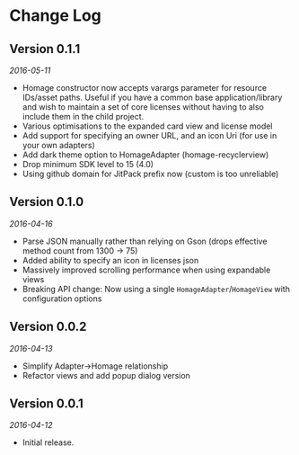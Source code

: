 Change Log
==========

## Version 0.1.1

_2016-05-11_

 *  Homage constructor now accepts varargs parameter for resource IDs/asset paths. Useful if you have a common base
    application/library and wish to maintain a set of core licenses without having to also include them in the child
    project.
 *  Various optimisations to the expanded card view and license model
 *  Add support for specifying an owner URL, and an icon Uri (for use in your own adapters)
 *  Add dark theme option to HomageAdapter (homage-recyclerview)
 *  Drop minimum SDK level to 15 (4.0)
 *  Using github domain for JitPack prefix now (custom is too unreliable)

## Version 0.1.0

_2016-04-16_

 *  Parse JSON manually rather than relying on Gson (drops effective method count from 1300 -> 75)
 *  Added ability to specify an icon in licenses json
 *  Massively improved scrolling performance when using expandable views
 *  Breaking API change: Now using a single `HomageAdapter`/`HomageView` with configuration options

## Version 0.0.2

_2016-04-13_

 *  Simplify Adapter->Homage relationship
 *  Refactor views and add popup dialog version

## Version 0.0.1

_2016-04-12_

 *  Initial release.
